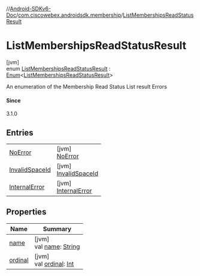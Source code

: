 //[Android-SDKv6-Doc](../../../index.md)/[com.ciscowebex.androidsdk.membership](../index.md)/[ListMembershipsReadStatusResult](index.md)

# ListMembershipsReadStatusResult

[jvm]\
enum [ListMembershipsReadStatusResult](index.md) : [Enum](https://kotlinlang.org/api/latest/jvm/stdlib/kotlin/-enum/index.html)&lt;[ListMembershipsReadStatusResult](index.md)&gt; 

An enumeration of the Membership Read Status List result Errors

#### Since

3.1.0

## Entries

| | |
|---|---|
| [NoError](-no-error/index.md) | [jvm]<br>[NoError](-no-error/index.md) |
| [InvalidSpaceId](-invalid-space-id/index.md) | [jvm]<br>[InvalidSpaceId](-invalid-space-id/index.md) |
| [InternalError](-internal-error/index.md) | [jvm]<br>[InternalError](-internal-error/index.md) |

## Properties

| Name | Summary |
|---|---|
| [name](../../com.ciscowebex.androidsdk.team/-list-team-membership-result/-bad-request/index.md#-372974862%2FProperties%2F-411797461) | [jvm]<br>val [name](../../com.ciscowebex.androidsdk.team/-list-team-membership-result/-bad-request/index.md#-372974862%2FProperties%2F-411797461): [String](https://kotlinlang.org/api/latest/jvm/stdlib/kotlin/-string/index.html) |
| [ordinal](../../com.ciscowebex.androidsdk.team/-list-team-membership-result/-bad-request/index.md#-739389684%2FProperties%2F-411797461) | [jvm]<br>val [ordinal](../../com.ciscowebex.androidsdk.team/-list-team-membership-result/-bad-request/index.md#-739389684%2FProperties%2F-411797461): [Int](https://kotlinlang.org/api/latest/jvm/stdlib/kotlin/-int/index.html) |
